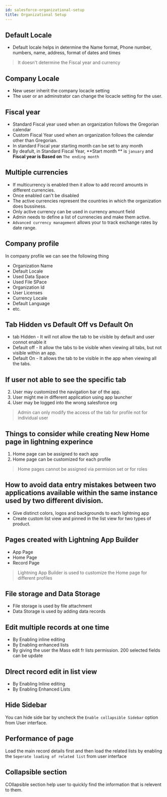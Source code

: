```yaml
---
id: salesforce-organizational-setup
title: Organizational Setup
---
```


## Default Locale
- Default locale helps in determine the Name format, Phone number, numbers, name, address, format of dates and times

> It doesn't determine the Fiscal year and currency

## Company Locale
- New ueser inherit the company locacle setting
- The user or an adminstrator can change the locacle setting for the user.
## Fiscal year
- Standard Fiscal year used when an organization follows the Gregorian calendar
- Custom Fiscal Year used when an organization follows the  calendar other than Gregorian.
- In standard Fiscal year starting month can be set to any month
- By deafult, in Standard Fiscal Year, **Start month ** is `january` and **Fiscal year is Based on** `The ending month`

## Multiple currencies
- If multicurrency is enabled then it allow to add record amounts in different currencies.
- Once enabled can't be disabled
- The active currencies represent the countries in which the organization does bussiness.
- Only active currency can be used in currency amount field
- Admin needs to define a list of currenecies and make them active.
- `Advanced currency management` allows your to track exchange rates by date range.


## Company profile
In company profile we can see the following thing
- Organization Name
- Default Locale
- Used Data Space
- Used File SPace
- Organization Id
- User Licenses
- Currency Locale
- Default Language
- etc.

## Tab Hidden vs Default Off vs Default On
- tab Hidden - It will not allow the tab to be visible by default and user connot enable it
- Default off - It allow the tabs to be visible when viewing all tabs, but not visible within an app.
- Default On - It allows the tab to be visible in the app when viewing all the tabs.

## If user not able to see the specific tab
2) User may customized the navigation bar of the app.
3) User might me in different application using app launcher
4) User may be logged into the wrong salesforce org

> Admin can only modify the access of the tab for profile not for individual user

## Things to consider while creating New Home page in lightning experince
1) Home page can be assigned to each app
2) Home page can be customized for each profile

>Home pages cannot be assigned via permision set or for roles

## How to avoid data entry mistakes between two applications available within the same instance used by two different division.
- Give distinct colors, logos and backgrounds to each lightning app
- Create custom list view and pinned in the list view for two types of product.

## Pages created with Lightning App Builder
- App Page
- Home Page
- Record Page
> Lightning App Builder is used to customize the Home page for different profiles

## File storage and Data Storage
- File storage is used by file attachment
- Data Storage is used by adding data records 

## Edit multiple records at one time
- By Enabling inline editing
- By Enabling enhanced lists
- By giving the user the Mass edit fr lists permission. 200 selected fields can be update

## DIrect record edit in list view
- By Enabling Inline editing
- By Enabling Enhanced Lists

## Hide Sidebar
You can hide side bar by uncheck the `Enable collapsible Sidebar` option from User interface.

## Performance of page
Load the main record details first and then load the related lists by enabling the `Seperate loading of related list` from user interface

## Collapsible section
COllapsible section help user to quickly find the information that is relevent to them.